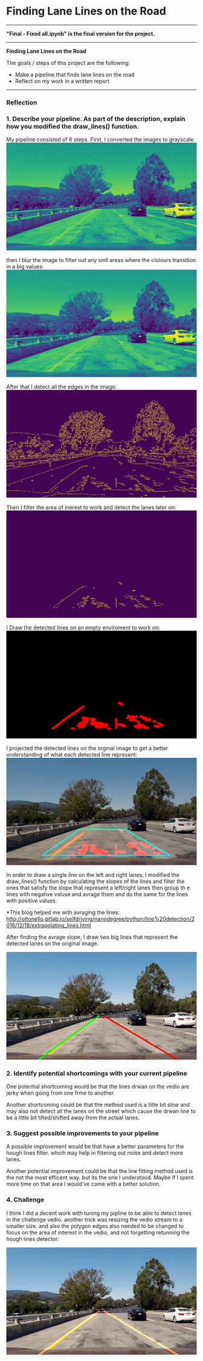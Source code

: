 [//]: # (Image References)

[image1]: ./report_images_output/gray.jpg "Grayscale"
[image2]: ./report_images_output/blur_gray.jpg "Blured Grayscale"
[image3]: ./report_images_output/edges.jpg "Edges"
[image4]: ./report_images_output/masked_edges.jpg "Masked Edges"
[image5]: ./report_images_output/line_image.jpg "Lines"
[image6]: ./report_images_output/lines_edges_array.jpg "Filtered Lines"
[image7]: ./report_images_output/output.jpg "Output"

[image8]: ./challenge_images_output/challenge_Moment.jpg "Output Challange"



# **Finding Lane Lines on the Road** 

---

**"Final - Fixed all.ipynb" is the final version for the project.**

---

**Finding Lane Lines on the Road**

The goals / steps of this project are the following:
* Make a pipeline that finds lane lines on the road
* Reflect on my work in a written report

---

### Reflection

### 1. Describe your pipeline. As part of the description, explain how you modified the draw_lines() function.

My pipeline consisted of 6 steps. First, I converted the images to grayscale:
![Grayscale][image1]

then I blur the image to filter out any smll areas where the clolours transition  in a big values:
![Blured Grayscale][image2]

After that I detect all the edges in the image:
![Edges][image3]

Then I filter the area of inerest to work and detect the lanes later on:
![Masked Edges][image4]

I Draw the detected lines on an empty enviroment to work on:
![Lines][image5]


I projected the detected lines on the orginal image to get a better understanding of what each detected line represent:
![Filtered Lines][image6]


In order to draw a single line on the left and right lanes, I modified the draw_lines() function by calculating the slopes of the lines and filter the ones that satisfy the slope that represent a left/right lanes then group th e lines with negative valuse and avrage them and do the same for the lines with positive values.

*This blog helped me with avraging the lines:
http://ottonello.gitlab.io/selfdriving/nanodegree/python/line%20detection/2016/12/18/extrapolating_lines.html

After finding the avrage slope, I draw two big lines that represent the detected lanes on the original image.

![Output][image7]



### 2. Identify potential shortcomings with your current pipeline


One potential shortcoming would be that the lines drwan on the vedio are jerky when going from one frme to another. 

Another shortcoming could be that the method used is a liitle bit slow and may also not detect all the lanes on the street which cause the drwan line to be a little bit tilted/shifted away from the actual lanes.


### 3. Suggest possible improvements to your pipeline

A possible improvement would be that have a better parameters for the hough lines filter. whcih may help in filtering out noise and detect more lanes.

Another potential improvement could be that the line fitting method used is the not the most efficent way. but its the one I  understood. Maybe if I spent more time on that area I would've come with a better solution.

### 4. Challenge

I think I did a decent work with tuning my pipline to be able to detect lanes in the challenge vedio. another trick was resizing the vedio stream to a smaller size. and also the polygon edges also needed to be changed to focus on the area of interest in the vedio, and not forgetting retunning the hough lines detector:

![Challenge][image8]


